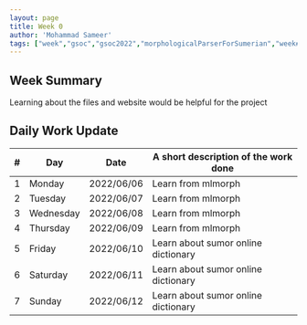 ```yaml
---
layout: page
title: Week 0
author: 'Mohammad Sameer'
tags: ["week","gsoc","gsoc2022","morphologicalParserForSumerian","week#0","eval#1"]
---
```


## Week Summary

Learning about the files and website would be helpful for the project

## Daily Work Update

|\#|Day|Date|A short description of the work done|  
|---	|---	|---	|---	|  
|1   	| Monday 	|   2022/06/06	| Learn from mlmorph |  
|2   	| Tuesday  	|   2022/06/07 	| Learn from mlmorph |  
|3   	| Wednesday |  2022/06/08 	|  Learn from mlmorph |  
|4   	| Thursday  |   2022/06/09	|  Learn from mlmorph |  
|5   	| Friday  	|   2022/06/10	|  Learn about sumor online dictionary	|  
|6   	| Saturday  |  2022/06/11	|  Learn about sumor online dictionary	|  
|7   	| Sunday  	|   2022/06/12	|  Learn about sumor online dictionary	|  
